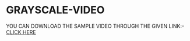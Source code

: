 # GRAYSCALE-VIDEO



YOU CAN DOWNLOAD THE SAMPLE VIDEO THROUGH THE GIVEN LINK:-<br>
<a href="https://drive.google.com/file/d/1mMmRqwUgBI6W2zUeYVeU_4hA0Z2NHLGS/view?usp=sharing">CLICK HERE</a>



